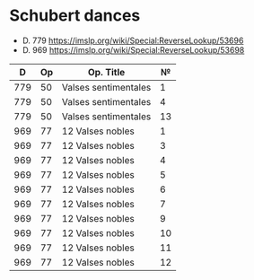 # Schubert dances

* D. 779 https://imslp.org/wiki/Special:ReverseLookup/53696
* D. 969 https://imslp.org/wiki/Special:ReverseLookup/53698

| D   | Op | Op. Title            | №  |
|-----|----|----------------------|----|
| 779 | 50 | Valses sentimentales | 1  |
| 779 | 50 | Valses sentimentales | 4  |
| 779 | 50 | Valses sentimentales | 13 |
| 969 | 77 | 12 Valses nobles     | 1  |
| 969 | 77 | 12 Valses nobles     | 3  |
| 969 | 77 | 12 Valses nobles     | 4  |
| 969 | 77 | 12 Valses nobles     | 5  |
| 969 | 77 | 12 Valses nobles     | 6  |
| 969 | 77 | 12 Valses nobles     | 7  |
| 969 | 77 | 12 Valses nobles     | 9  |
| 969 | 77 | 12 Valses nobles     | 10 |
| 969 | 77 | 12 Valses nobles     | 11 |
| 969 | 77 | 12 Valses nobles     | 12 |
